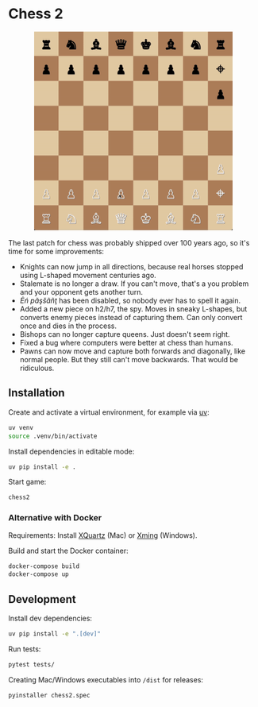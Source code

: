 # Chess 2

<p align="center">
    <img width="400" height="400" src="demo.gif" alt="Demo">
</p>

The last patch for chess was probably shipped over 100 years ago, so it's time for some improvements:

* Knights can now jump in all directions, because real horses stopped using L-shaped movement centuries ago.
* Stalemate is no longer a draw. If you can't move, that's a you problem and your opponent gets another turn.
* *Ėń pãşšãñţ*  has been disabled, so nobody ever has to spell it again.
* Added a new piece on h2/h7, the spy. Moves in sneaky L-shapes, but converts enemy pieces instead of capturing them. Can only convert once and dies in the process.
* Bishops can no longer capture queens. Just doesn't seem right.
* Fixed a bug where computers were better at chess than humans.
* Pawns can now move and capture both forwards and diagonally, like normal people. But they still can't move backwards. That would be ridiculous.


## Installation

Create and activate a virtual environment, for example via [uv](https://docs.astral.sh/uv/getting-started/installation/):

```sh
uv venv
source .venv/bin/activate
```

Install dependencies in editable mode:
```sh
uv pip install -e .
```

Start game:
```sh
chess2
```

### Alternative with Docker

Requirements: Install [XQuartz](https://www.xquartz.org/) (Mac) or [Xming](https://sourceforge.net/projects/xming/) (Windows). 

Build and start the Docker container:
```sh
docker-compose build
docker-compose up
```

## Development

Install dev dependencies:
```sh
uv pip install -e ".[dev]"
```

Run tests:
```sh
pytest tests/
```

Creating Mac/Windows executables into `/dist` for releases:
```sh
pyinstaller chess2.spec
```
